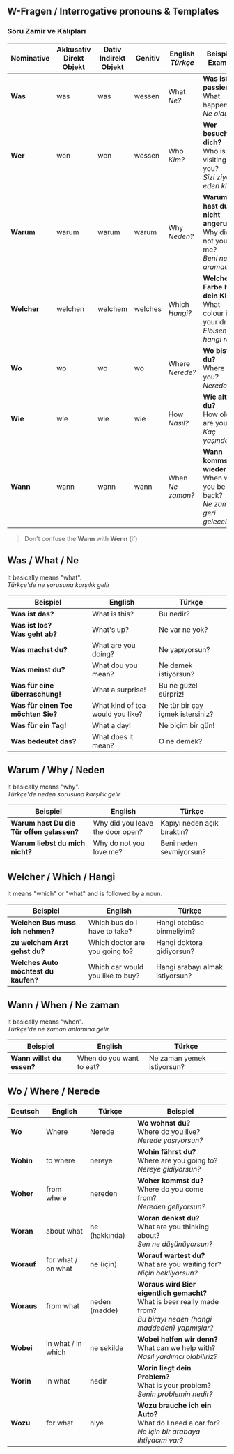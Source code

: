 ## W-Fragen / Interrogative pronouns & Templates
### Soru Zamir ve Kalıpları


Nominative | Akkusativ<br>Direkt Objekt | Dativ<br>Indirekt Objekt | Genitiv | English<br>_Türkçe_ | Beispiel / Example
--- | --- | --- | --- | --- | ---
**Was** | was | was | wessen | What<br>_Ne?_ | **Was ist passiert?**<br>What happened?<br>_Ne oldu?_
**Wer** | wen | wen | wessen| Who<br>_Kim?_ | **Wer besucht dich?**<br>Who is visiting you?<br>_Sizi ziyaret eden kim?_
**Warum** | warum | warum | warum | Why<br>_Neden?_ | **Warum hast du nicht angerufen?**<br>Why did not you call me?<br>_Beni neden aramadın?_
**Welcher** | welchen | welchem | welches | Which<br>_Hangi?_ | **Welche Farbe hat dein Kleid?**<br>What colour is your dress?<br>_Elbiseniz hangi renk?_
**Wo** | wo | wo | wo | Where<br>_Nerede?_ | **Wo bist du?**<br>Where are you?<br>_Neredesin?_
**Wie** | wie | wie | wie | How<br>_Nasıl?_ | **Wie alt bist du?**<br>How old are you?<br>_Kaç yaşındasın?_
**Wann** | wann | wann | wann | When<br>_Ne zaman?_ | **Wann kommst du wieder?**<br>When will you be back?<br>_Ne zaman geri geleceksin?_

> Don't confuse the **Wann** with **Wenn** (if)


## Was / What / Ne

It basically means "what".  
_Türkçe'de ne sorusuna karşılık gelir_

Beispiel | English | Türkçe
--- | --- | ---
**Was ist das?** | What is this? | Bu nedir?
**Was ist los?<br>Was geht ab?** | What's up? | Ne var ne yok?
**Was machst du?** | What are you doing? | Ne yapıyorsun?
**Was meinst du?** | What dou you mean? | Ne demek istiyorsun?
**Was für eine überraschung!** | What a surprise! | Bu ne güzel sürpriz!
**Was für einen Tee möchten Sie?** | What kind of tea would you like? | Ne tür bir çay içmek istersiniz?
**Was für ein Tag!** | What a day! | Ne biçim bir gün!
**Was bedeutet das?** | What does it mean? | O ne demek?



## Warum / Why / Neden

It basically means "why".  
_Türkçe'de neden sorusuna karşılık gelir_

Beispiel | English | Türkçe
--- | --- | ---
**Warum hast Du die Tür offen gelassen?** | Why did you leave the door open? | Kapıyı neden açık bıraktın?
**Warum liebst du mich nicht?** | Why do not you love me? | Beni neden sevmiyorsun?


## Welcher / Which / Hangi
It means "which" or "what" and is followed by a noun.

Beispiel | English | Türkçe
--- | --- | ---
**Welchen Bus muss ich nehmen?** | Which bus do I have to take? | Hangi otobüse binmeliyim?
**zu welchem Arzt gehst du?** | Which doctor are you going to? | Hangi doktora gidiyorsun?
**Welches Auto möchtest du kaufen?** | Which car would you like to buy? | Hangi arabayı almak istiyorsun?


## Wann / When / Ne zaman

It basically means "when".  
_Türkçe'de ne zaman anlamına gelir_

Beispiel | English | Türkçe
--- | --- | ---
**Wann willst du essen?** | When do you want to eat? | Ne zaman yemek istiyorsun?

 
## Wo / Where / Nerede

Deutsch | English | Türkçe | Beispiel
--- | --- | --- | ---
**Wo**  | Where | Nerede | **Wo wohnst du?**<br>Where do you live?<br>_Nerede yaşıyorsun?_
**Wohin**  | to where | nereye | **Wohin fährst du?**<br>Where are you going to?<br>_Nereye gidiyorsun?_
**Woher**  | from where | nereden | **Woher kommst du?**<br>Where do you come from?<br>_Nereden geliyorsun?_
**Woran**  | about what | ne (hakkında) | **Woran denkst du?**<br>What are you thinking about?<br>_Sen ne düşünüyorsun?_
**Worauf**  | for what / on what | ne (için) | **Worauf wartest du?**<br>What are you waiting for?<br>_Niçin bekliyorsun?_
**Woraus**  | from what | neden (madde) | **Woraus wird Bier eigentlich gemacht?**<br>What is beer really made from?<br>_Bu birayı neden (hangi maddeden) yapmışlar?_
**Wobei**  | in what / in which | ne şekilde | **Wobei helfen wir denn?**<br>What can we help with?<br>_Nasıl yardımcı olabiliriz?_
**Worin**  | in what | nedir | **Worin liegt dein Problem?**<br>What is your problem?<br>_Senin problemin nedir?_
**Wozu**  | for what | niye | **Wozu brauche ich ein Auto?**<br>What do I need a car for?<br>_Ne için bir arabaya ihtiyacım var?_
